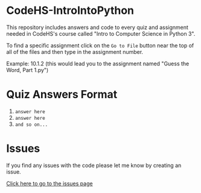 # CodeHS-IntroIntoPython
This repository includes answers and code to every quiz and assignment needed in CodeHS's course called "Intro to Computer Science in Python 3".

To find a specific assignment click on the `Go to File` button near the top of all of the files and then type in the assignment number.

Example: 10.1.2 (this would lead you to the assignment named "Guess the Word, Part 1.py")

# Quiz Answers Format
1. `answer here`
2. `answer here`
3. `and so on...`

# Issues
If you find any issues with the code please let me know by creating an issue.

[Click here to go to the issues page](https://github.com/aditeyapatakoti/CodeHS-IntroIntoPython/issues)
